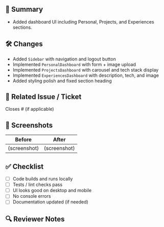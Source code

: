 ## 📌 Summary

<!-- Provide a brief description of the changes -->

- Added dashboard UI including Personal, Projects, and Experiences sections.

## 🛠️ Changes

<!-- List key changes made in this PR -->

- Added `Sidebar` with navigation and logout button
- Implemented `PersonalDashboard` with form + image upload
- Implemented `ProjectsDashboard` with carousel and tech stack display
- Implemented `ExperiencesDashboard` with description, tech, and image
- Added styling polish and fixed section heading

## 🎯 Related Issue / Ticket

<!-- Example: Closes #123 -->

Closes # (if applicable)

## 📸 Screenshots

| Before       | After        |
| ------------ | ------------ |
| (screenshot) | (screenshot) |

## ✅ Checklist

- [ ] Code builds and runs locally
- [ ] Tests / lint checks pass
- [ ] UI looks good on desktop and mobile
- [ ] No console errors
- [ ] Documentation updated (if needed)

## 🔍 Reviewer Notes

<!-- Anything specific reviewers should pay attention to -->
